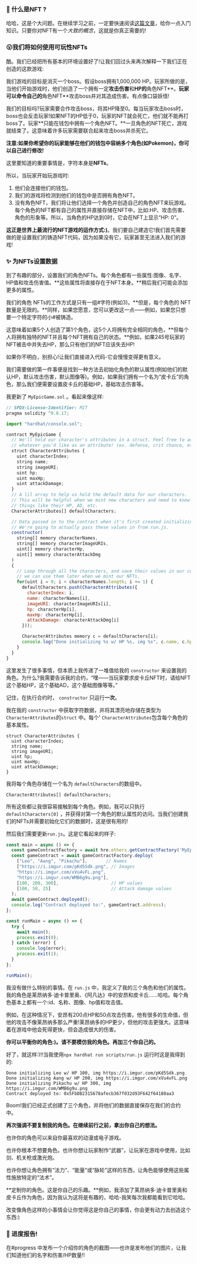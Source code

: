 ### 🤔 什么是NFT ?

哈哈，这是个大问题。在继续学习之前，一定要快速阅读[这篇文章](https://github.com/buildspace/buildspace-projects/blob/main/NFT_Collection/en/Section_1/Lesson_1_What_Is_A_NFT.md)，给你一点入门知识。只要你对NFT有一个*大致的概念*，这就是你真正需要的!

### 😮我们将如何使用可玩性NFTs

酷。我们已经把所有基本的环境设置好了!让我们回过头来再次解释一下我们正在创造的这款游戏:

我们游戏的目标是消灭一个boss。假设boss拥有1,000,000 HP。玩家所做的是，当他们开始游戏时，他们创造了一个拥有一定**攻击伤害**和**HP的**角色NFT**。**玩家可以命令自己的**角色NFT**攻击boss并对其造成伤害。有点像口袋妖怪!

我们的目标吗?玩家需要合作攻击boss，将其HP降至0。每当玩家攻击boss时，boss也会反击玩家!如果NFT的HP低于0，玩家的NFT就会死亡，他们就不能再打boss了。玩家**只能在钱包中拥有一个角色NFT。**一旦角色的NFT死亡，游戏就结束了。这意味着许多玩家需要联合起来攻击boss并杀死它。

**注意:如果你希望你的玩家能够在他们的钱包中容纳多个角色(如Pokemon)，你可以自己进行修改!**

这里要知道的重要事情是，字符本身是**NFTs**。

所以，当玩家开始玩游戏时:

1. 他们会连接他们的钱包。
2. 我们的游戏将检测到他们的钱包中是否拥有角色NFT。
3. 没有角色NFT，我们将让他们选择一个角色并创造自己的角色NFT来玩游戏。每个角色的NFT都有自己的属性并直接存储在NFT中，比如:HP、攻击伤害、角色的形象等。所以，当角色的HP达到0时，它会在NFT上显示“HP: 0”。

**这正是世界上最流行的NFT游戏的运作方式:)**。我们要自己建造它!我们首先需要做的是设置我们的铸造NFT代码，因为如果没有它，玩家甚至无法进入我们的游戏!

### ✨ 为NFTs设置数据

到了有趣的部分，设置我们的角色NFTs。每个角色都有一些属性:图像、名字、HP值和攻击伤害值。**这些属性将直接存在于NFT本身。**稍后我们可能会添加更多的属性。

我们的角色 NFTs的工作方式是只有一组#字符(例如3)。**但是，每个角色的 NFT数量是无限的。**同样，如果您愿意，您可以更改这一点——例如，如果您只想要一个特定字符的小#被铸造。

这意味着如果5个人创造了第1个角色，这5个人将拥有完全相同的角色，**但每个人将拥有独特的NFT并且每个NFT拥有自己的状态。**例如，如果245号玩家的NFT被击中并失去HP，那么只有他们的NFT应该失去HP!

如果你不明白，别担心!让我们直接进入代码-它会慢慢变得更有意义。

我们需要做的第一件事便是找到一种方法去初始化角色的默认属性(例如他们的默认HP，默认攻击伤害，默认图像等)。例如，如果我们拥有一个名为“皮卡丘”的角色，那么我们便需要设置皮卡丘的基础HP，基础攻击伤害等。

我更新了 `MyEpicGame.sol` 。看起来像这样:

```javascript
// SPDX-License-Identifier: MIT
pragma solidity ^0.8.17;

import "hardhat/console.sol";

contract MyEpicGame {
  // We'll hold our character's attributes in a struct. Feel free to add
  // whatever you'd like as an attribute! (ex. defense, crit chance, etc).
  struct CharacterAttributes {
    uint characterIndex;
    string name;
    string imageURI;        
    uint hp;
    uint maxHp;
    uint attackDamage;
  }
  // A lil array to help us hold the default data for our characters.
  // This will be helpful when we mint new characters and need to know
  // things like their HP, AD, etc.
  CharacterAttributes[] defaultCharacters;

  // Data passed in to the contract when it's first created initializing the characters.
  // We're going to actually pass these values in from run.js.
  constructor(
    string[] memory characterNames,
    string[] memory characterImageURIs,
    uint[] memory characterHp,
    uint[] memory characterAttackDmg
  )
  {
    // Loop through all the characters, and save their values in our contract so
    // we can use them later when we mint our NFTs.
    for(uint i = 0; i < characterNames.length; i += 1) {
      defaultCharacters.push(CharacterAttributes({
        characterIndex: i,
        name: characterNames[i],
        imageURI: characterImageURIs[i],
        hp: characterHp[i],
        maxHp: characterHp[i],
        attackDamage: characterAttackDmg[i]
      }));

      CharacterAttributes memory c = defaultCharacters[i];
      console.log("Done initializing %s w/ HP %s, img %s", c.name, c.hp, c.imageURI);
    }
  }
}
```

这里发生了很多事情，但本质上我传递了一堆值给我的 `constructor` 来设置我的角色。为什么?我需要告诉我的合约，“嘿——当玩家要求皮卡丘NFT时，请给NFT这个基础HP，这个基础AD，这个基础图像等等。”

记住，在执行合约时， `constructor` 只运行**一次**。

我在我的 `constructor` 中获取字符数据，并将其漂亮地存储在类型为 `CharacterAttributes`的`struct` 中。每个' `CharacterAttributes`包含每个角色的基本属性。

```solidity
struct CharacterAttributes {
  uint characterIndex;
  string name;
  string imageURI;        
  uint hp;
  uint maxHp;
  uint attackDamage;
}
```

我将每个角色存储在一个名为 `defaultCharacters`的数组中。

```solidity
CharacterAttributes[] defaultCharacters;
```

所有这些都让我很容易接触到每个角色。例如，我可以只执行 `defaultCharacters[0]` ，并获得对第一个角色的默认属性的访问。当我们创建我们的NFTs并需要初始化它们的数据时，这是很有用的!

然后我们需要更新`run.js`。这是它看起来的样子:

```javascript
const main = async () => {
  const gameContractFactory = await hre.ethers.getContractFactory('MyEpicGame');
  const gameContract = await gameContractFactory.deploy(
    ["Leo", "Aang", "Pikachu"],       // Names
    ["https://i.imgur.com/pKd5Sdk.png", // Images
    "https://i.imgur.com/xVu4vFL.png", 
    "https://i.imgur.com/WMB6g9u.png"],
    [100, 200, 300],                    // HP values
    [100, 50, 25]                       // Attack damage values
  );
  await gameContract.deployed();
  console.log("Contract deployed to:", gameContract.address);
};

const runMain = async () => {
  try {
    await main();
    process.exit(0);
  } catch (error) {
    console.log(error);
    process.exit(1);
  }
};

runMain();
```

我没有做什么特别的事情。在 `run.js` 中，我定义了我的三个角色和他们的属性。我的角色是莱昂纳多·迪卡普里奥、《阿凡达》中的安昂和皮卡丘……哈哈。每个角色基本上都有一个:id、名称、图像、hp值和攻击值。

例如，在这种情况下，安昂有200点HP和50点攻击伤害。他有很多的生命值，但他的攻击不像莱昂纳多那么严重!莱昂纳多的HP更少，但他的攻击更强大。这意味着在游戏中他会死得更快，但会造成很大的伤害。

**你可以平衡你的角色:)。请不要模仿我的角色。再加三个你自己的。**

好了，就这样:)!!当我使用`npx hardhat run scripts/run.js` 运行时这是我得到的:

```plaintext
Done initializing Leo w/ HP 100, img https://i.imgur.com/pKd5Sdk.png
Done initializing Aang w/ HP 200, img https://i.imgur.com/xVu4vFL.png
Done initializing Pikachu w/ HP 300, img https://i.imgur.com/WMB6g9u.png
Contract deployed to: 0x5FbDB2315678afecb367f032d93F642f64180aa3
```

Boom!我们已经正式创建了三个角色，并将他们的数据直接保存在我们的合约中。

**再次强调不要复制我的角色。在继续前行之前，拿出你自己的想法。**

也许你的角色可以来自你最喜欢的动漫或电子游戏。

也许你根本不想要角色。也许你想让玩家制作“武器”，让玩家在游戏中使用，比如剑、机关枪或激光炮。

也许你想让角色拥有“法力”、“能量”或“脉轮”这样的东西，让角色能够使用这些属性施放特定的“法术”。

**定制你的角色。这是你自己的乐趣。**例如，我添加了莱昂纳多·迪卡普里奥和皮卡丘作为角色，因为我认为这将是有趣的，哈哈-我笑每次我都能看到它哈哈。

改变像角色这样的小事情会让你觉得这是你自己的事情，你会更有动力去创造这个东西:)

### 🚨 进度报告!

在#progress 中发布一个介绍你的角色的截图——也许是发布他们的图片，让我们知道他们的名字和伤害/HP数量!!
